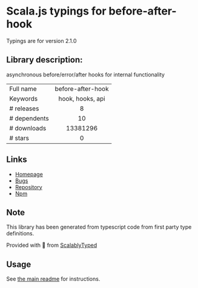 
# Scala.js typings for before-after-hook

Typings are for version 2.1.0

## Library description:
asynchronous before/error/after hooks for internal functionality

|                    |                 |
| ------------------ | :-------------: |
| Full name          | before-after-hook |
| Keywords           | hook, hooks, api |
| # releases         | 8 |
| # dependents       | 10 |
| # downloads        | 13381296 |
| # stars            | 0 |

## Links
- [Homepage](https://github.com/gr2m/before-after-hook#readme)
- [Bugs](https://github.com/gr2m/before-after-hook/issues)
- [Repository](https://github.com/gr2m/before-after-hook)
- [Npm](https://www.npmjs.com/package/before-after-hook)
    


## Note
This library has been generated from typescript code from first party type definitions.

Provided with :purple_heart: from [ScalablyTyped](https://github.com/oyvindberg/ScalablyTyped)

## Usage
See [the main readme](../../readme.md) for instructions.


